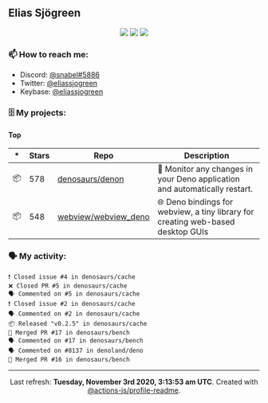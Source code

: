 ## Elias Sjögreen

<p align="center">
  <img src="https://img.shields.io/badge/🎂-dec. 2003-success" />
  <img src="https://img.shields.io/badge/🌎-Stockholm-informational" />
  <img src="https://img.shields.io/badge/👦-He/Him-informational" />
</p>

### 📫 How to reach me:

- Discord: [@snabel#5886](https://discord.com/users/267978757799673866)
- Twitter: [@eliassjogreen](https://twitter.com/eliassjogreen)
- Keybase: [@eliassjogreen](https://keybase.io/eliassjogreen)

### 🗄 My projects:

#### Top
|*|Stars|Repo|Description|
|---|---|---|---|
| 📦 | 578 | [denosaurs/denon](https://github.com/denosaurs/denon) | 👀 Monitor any changes in your Deno application and automatically restart. |
| 📦 | 548 | [webview/webview_deno](https://github.com/webview/webview_deno) | 🌐 Deno bindings for webview, a tiny library for creating web-based desktop GUIs |

### 🗣 My activity:

```
❗️ Closed issue #4 in denosaurs/cache
❌ Closed PR #5 in denosaurs/cache
🗣 Commented on #5 in denosaurs/cache
❗️ Closed issue #2 in denosaurs/cache
🗣 Commented on #2 in denosaurs/cache
📦 Released "v0.2.5" in denosaurs/cache
🎉 Merged PR #17 in denosaurs/bench
🗣 Commented on #17 in denosaurs/bench
🗣 Commented on #8137 in denoland/deno
🎉 Merged PR #16 in denosaurs/bench
```

------------
<p align="center">Last refresh: <b>Tuesday, November 3rd 2020, 3:13:53 am UTC</b>. Created with <a href=https://github.com/marketplace/actions/profile-readme>@actions-js/profile-readme</a>.</p>
